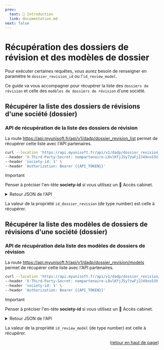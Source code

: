 ```yaml
---
prev:
  text: 🐤 Introduction
  link: documentation.md
next: false
---
```


<span id="readme-top"></span>

# Récupération des dossiers de révision et des modèles de dossier

Pour exécuter certaines requêtes, vous aurez besoin de renseigner en paramètre le `dossier_revision_id` ou l'`id_review_model`.

Ce guide va vous accompagner pour récupérer la liste des `dossiers de révision` et celle des `modèles de dossiers de révision` d'une société.

## Récupérer la liste des dossiers de révisions d'une société (dossier)

### API de récupération de la liste des dossiers de révision

La route <https://api.myunisoft.fr/api/v1/dadp/dossier_revision_list> permet de récupérer cette liste avec l'API partenaires.

```bash
curl --location 'https://api.myunisoft.fr/api/v1/dadp/dossier_revision_list' \
--header 'X-Third-Party-Secret: nompartenaire-L8vlKfjJ5y7zwFj2J49xo53V' \
--header 'society-id: 1' \
--header 'Authorization: Bearer {{API_TOKEN}}'
```

> [!IMPORTANT]
> Penser à préciser l'en-tête **society-id** si vous utilisez un 🔹 Accès cabinet.

<details class="details custom-block"><summary>Retour JSON de l'API</summary>

```json
{
  "dossier_revision_list": [
    {
      "type": {
        "id": 2,
        "code": "BIL",
        "label": "Bilan"
      },
      "closed": null,
      "end_date": "2024-12-31",
      "exercise": "N+1",
      "locked_by": null,
      "start_date": "2024-01-01",
      "id_period_1": null,
      "id_period_2": null,
      "visa_expert": {
        "right": "FULL",
        "validate_visa": false,
        "validate_visa_by": null,
        "unvalidate_visa_by": null,
        "validate_visa_date": null,
        "unvalidate_visa_date": null
      },
      "review_model": {
        "label": "Modèle Standard Myunisoft",
        "modified_by": "MyUniSoft",
        "id_review_model": 1,
        "last_modify_date": "2022-07-11T21:00:01"
      },
      "id_dossier_revision": 109913
    },
    // ...
  ]
}
```

</details>

La valeur de la propriété `id_dossier_revision` (de type number) est celle à récupérer.

## Récupérer la liste des modèles de dossiers de révisions d'une société (dossier)

### API de récupération dela liste des modèles de dossiers de révision

La route <https://api.myunisoft.fr/api/v1/dadp/dossier_revision/models> permet de récupérer cette liste avec l'API partenaires.

```bash
curl --location 'https://api.myunisoft.fr/api/v1/dadp/dossier_revision/models' \
--header 'X-Third-Party-Secret: nompartenaire-L8vlKfjJ5y7zwFj2J49xo53V' \
--header 'society-id: 1' \
--header 'Authorization: Bearer {{API_TOKEN}}'
```

> [!IMPORTANT]
> Penser à préciser l'en-tête **society-id** si vous utilisez un 🔹 Accès cabinet.

<details class="details custom-block"><summary>Retour JSON de l'API</summary>

```json
[
  {
    "code": "TEST",
    "close": false,
    "label": "Dossier de révision - test",
    "cree_par": "Antoine Dupont",
    "myun_model": false,
    "create_date": "2024-07-05T10:10:38.680461",
    "modifie_par": "Antoine Dupont",
    "id_pp_create": 100,
    "id_review_model": 10,
    "last_modify_date": "2024-07-22T17:05:24"
  }
  // ...
]
```

</details>

La valeur de la propriété `id_review_model` (de type number) est celle à récupérer.

<p align="right">(<a href="#readme-top">retour en haut de page</a>)</p>
